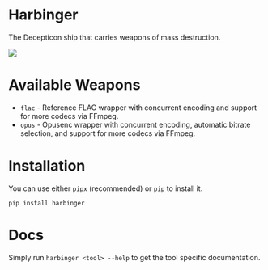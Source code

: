# Harbinger
The Decepticon ship that carries weapons of mass destruction.

![](https://tfwiki.net/mediawiki/images2/0/0a/Harbingerschematics.jpg)

# Available Weapons
- `flac` - Reference FLAC wrapper with concurrent encoding and support for more codecs via FFmpeg.
- `opus` - Opusenc wrapper with concurrent encoding, automatic bitrate selection, and support for more codecs via FFmpeg.

# Installation

You can use either `pipx` (recommended) or `pip` to install it.

```shell
pip install harbinger
```

# Docs
Simply run `harbinger <tool> --help` to get the tool specific documentation.